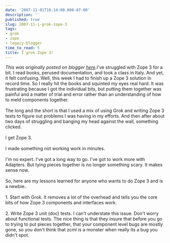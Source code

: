 ```yaml
---
date: '2007-11-01T16:14:00.000-07:00'
description: ''
published: true
slug: 2007-11-i-grok-zope-3
tags:
- grok
- zope
- legacy-blogger
time_to_read: 5
title: I grok Zope 3!
---
```


*This was originally posted on blogger [here](https://pydanny.blogspot.com/2007/11/i-grok-zope-3.html)*.I've struggled with Zope 3 for a bit.  I read books, perused documentation, and took a class in Italy.  And yet, it felt confusing.  Well, this week I had to finish up a Zope 3 solution in record time.  So I really hit the books and squinted my eyes real hard.  It was frustrating because I got the individual bits, but putting them together was painful and a matter of trial and error rather than an understanding of how to meld components together.<br /><br />The long and the short is that I used a mix of using Grok and writing Zope 3 tests to figure out problems I was having in my efforts.  And then after about two days of struggling and banging my head against the wall, something clicked.<br /><br />I get Zope 3.<br /><br />I made something not working work in minutes.<br /><br />I'm no expert.  I've got a long way to go.  I've got to work more with Adapters.  But tying pieces together is no longer something scary.  It makes sense now.<br /><br />So, here are my lessons learned for anyone who wants to do Zope 3 and is a newbie..<br /><br />1. Start with Grok.  It removes a lot of the overhead and tells you the core bits of how Zope 3 components and interfaces work.<br /><br />2. Write Zope 3 unit (doc) tests.  I can't understate this issue.  Don't worry about functional tests.  The nice thing is that they insure that before you go to trying to put pieces together, that your component level bugs are mostly gone, so you don't think that zcml is a monster when really its a bug you didn't spot.